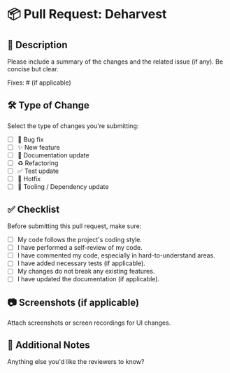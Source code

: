 # 📦 Pull Request: Deharvest

## 📌 Description

Please include a summary of the changes and the related issue (if any). Be concise but clear.

Fixes: #<issue-number> (if applicable)

## 🛠️ Type of Change

Select the type of changes you're submitting:

- [ ] 🐛 Bug fix
- [ ] ✨ New feature
- [ ] 📝 Documentation update
- [ ] ♻️ Refactoring
- [ ] ✅ Test update
- [ ] 🚨 Hotfix
- [ ] 🔧 Tooling / Dependency update

## ✅ Checklist

Before submitting this pull request, make sure:

- [ ] My code follows the project's coding style.
- [ ] I have performed a self-review of my code.
- [ ] I have commented my code, especially in hard-to-understand areas.
- [ ] I have added necessary tests (if applicable).
- [ ] My changes do not break any existing features.
- [ ] I have updated the documentation (if applicable).

## 📷 Screenshots (if applicable)

Attach screenshots or screen recordings for UI changes.

## 💬 Additional Notes

Anything else you'd like the reviewers to know?
